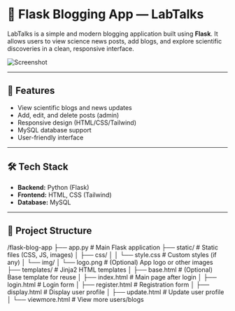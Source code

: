 # 📝 Flask Blogging App — LabTalks

LabTalks is a simple and modern blogging application built using **Flask**. It allows users to view science news posts, add blogs, and explore scientific discoveries in a clean, responsive interface.

![Screenshot](https://github.com/user-attachments/assets/705cbb36-581b-4238-b0f4-e566837ee5b5)

---

## 🚀 Features

- View scientific blogs and news updates
- Add, edit, and delete posts (admin)
- Responsive design (HTML/CSS/Tailwind)
- MySQL database support
- User-friendly interface

---

## 🛠️ Tech Stack

- **Backend:** Python (Flask)
- **Frontend:** HTML, CSS (Tailwind)
- **Database:** MySQL

---

## 📂 Project Structure

/flask-blog-app
├── app.py                     # Main Flask application
├── static/                     # Static files (CSS, JS, images)
│   ├── css/
│   │   └── style.css           # Custom styles (if any)
│   └── img/
│       └── logo.png            # (Optional) App logo or other images
├── templates/                  # Jinja2 HTML templates
│   ├── base.html               # (Optional) Base template for reuse
│   ├── index.html              # Main page after login
│   ├── login.html              # Login form
│   ├── register.html           # Registration form
│   ├── display.html            # Display user profile
│   ├── update.html             # Update user profile
│   └── viewmore.html           # View more users/blogs

